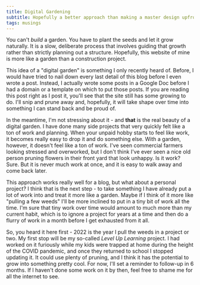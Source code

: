 ```yaml
---
title: Digital Gardening
subtitle: Hopefully a better approach than making a master design upfront
tags: musings
---
```

You can't *build* a garden.  You have to plant the seeds and let it grow naturally.  It is a slow, deliberate process that involves guiding that growth rather than strictly planning out a structure.  Hopefully, this website of mine is more like a garden than a construction project.

This idea of a "digital garden" is something I only recently heard of.  Before, I would have tried to nail down every last detail of this blog before I even wrote a post.  Instead, I actually wrote some posts in a Google Doc before I had a domain or a template on which to put those posts.  If you are reading this post right as I post it, you'll see that the site still has some growing to do.  I'll snip and prune away and, hopefully, it will take shape over time into something I can stand back and be proud of.

In the meantime, I'm not stressing about it - and **that** is the real beauty of a digital garden.  I have done many side projects that very quickly felt like a ton of work and planning.  When your unpaid hobby starts to feel like work, it becomes really easy to drop it and do something else.  With a garden, however, it doesn't feel like a ton of work.  I've seen commercial farmers looking stressed and overworked, but I don't think I've ever seen a nice old person pruning flowers in their front yard that look unhappy.  Is it work?  Sure.  But it is never much work at once, and it is easy to walk away and come back later.

This approach works really well for a blog, but what about a personal project?  I think that is the next step - to take something I have already put a lot of work into and treat it more like a garden.  Maybe if I think of it more like "pulling a few weeds" I'll be more inclined to put in a tiny bit of work all the time.  I'm sure that tiny work over time would amount to much more than my current habit, which is to ignore a project for years at a time and then do a flurry of work in a month before I get exhausted from it all.

So, you heard it here first - 2022 is the year I pull the weeds in a project or two.  My first stop will be my so-called *Level Up Learning* project.  I had worked on it furiously while my kids were trapped at home during the height of the COVID pandemic, and once they returned to school I stopped updating it.  It could use plenty of pruning, and I think it has the potential to grow into something pretty cool.  For now, I'll set a reminder to follow-up in 6 months.  If I haven't done some work on it by then, feel free to shame me for all the internet to see.
